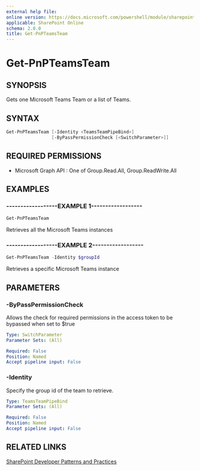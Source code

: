 ```yaml
---
external help file:
online version: https://docs.microsoft.com/powershell/module/sharepoint-pnp/get-pnpteamsteam
applicable: SharePoint Online
schema: 2.0.0
title: Get-PnPTeamsTeam
---
```


# Get-PnPTeamsTeam

## SYNOPSIS
Gets one Microsoft Teams Team or a list of Teams.

## SYNTAX 

```powershell
Get-PnPTeamsTeam [-Identity <TeamsTeamPipeBind>]
                 [-ByPassPermissionCheck [<SwitchParameter>]]
```

## REQUIRED PERMISSIONS

  * Microsoft Graph API : One of Group.Read.All, Group.ReadWrite.All

## EXAMPLES

### ------------------EXAMPLE 1------------------
```powershell
Get-PnPTeamsTeam
```

Retrieves all the Microsoft Teams instances

### ------------------EXAMPLE 2------------------
```powershell
Get-PnPTeamsTeam -Identity $groupId
```

Retrieves a specific Microsoft Teams instance

## PARAMETERS

### -ByPassPermissionCheck
Allows the check for required permissions in the access token to be bypassed when set to $true

```yaml
Type: SwitchParameter
Parameter Sets: (All)

Required: False
Position: Named
Accept pipeline input: False
```

### -Identity
Specify the group id of the team to retrieve.

```yaml
Type: TeamsTeamPipeBind
Parameter Sets: (All)

Required: False
Position: Named
Accept pipeline input: False
```

## RELATED LINKS

[SharePoint Developer Patterns and Practices](https://aka.ms/sppnp)